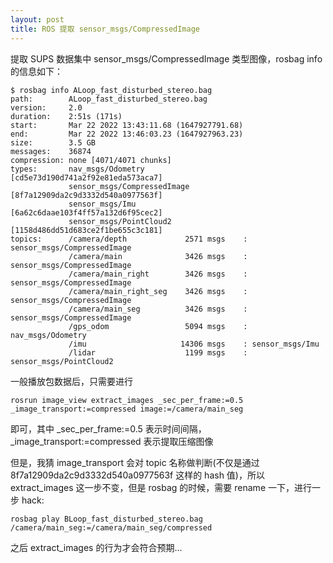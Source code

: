 ```yaml
---
layout: post
title: ROS 提取 sensor_msgs/CompressedImage
---
```


提取 SUPS 数据集中 sensor_msgs/CompressedImage 类型图像，rosbag info 的信息如下：

```
$ rosbag info ALoop_fast_disturbed_stereo.bag 
path:        ALoop_fast_disturbed_stereo.bag
version:     2.0
duration:    2:51s (171s)
start:       Mar 22 2022 13:43:11.68 (1647927791.68)
end:         Mar 22 2022 13:46:03.23 (1647927963.23)
size:        3.5 GB
messages:    36874
compression: none [4071/4071 chunks]
types:       nav_msgs/Odometry           [cd5e73d190d741a2f92e81eda573aca7]
             sensor_msgs/CompressedImage [8f7a12909da2c9d3332d540a0977563f]
             sensor_msgs/Imu             [6a62c6daae103f4ff57a132d6f95cec2]
             sensor_msgs/PointCloud2     [1158d486dd51d683ce2f1be655c3c181]
topics:      /camera/depth             2571 msgs    : sensor_msgs/CompressedImage
             /camera/main              3426 msgs    : sensor_msgs/CompressedImage
             /camera/main_right        3426 msgs    : sensor_msgs/CompressedImage
             /camera/main_right_seg    3426 msgs    : sensor_msgs/CompressedImage
             /camera/main_seg          3426 msgs    : sensor_msgs/CompressedImage
             /gps_odom                 5094 msgs    : nav_msgs/Odometry          
             /imu                     14306 msgs    : sensor_msgs/Imu            
             /lidar                    1199 msgs    : sensor_msgs/PointCloud2

```

一般播放包数据后，只需要进行

```
rosrun image_view extract_images _sec_per_frame:=0.5 _image_transport:=compressed image:=/camera/main_seg
```

即可，其中 _sec_per_frame:=0.5 表示时间间隔，_image_transport:=compressed 表示提取压缩图像

但是，我猜 image_transport 会对 topic 名称做判断(不仅是通过 8f7a12909da2c9d3332d540a0977563f 这样的 hash 值)，所以 extract_images 这一步不变，但是 rosbag 的时候，需要 rename 一下，进行一步 hack: 

```
rosbag play BLoop_fast_disturbed_stereo.bag /camera/main_seg:=/camera/main_seg/compressed
```

之后 extract_images 的行为才会符合预期...
